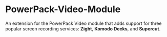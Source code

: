 # PowerPack-Video-Module
An extension for the PowerPack Video module that adds support for three popular screen recording services: **Zight**, **Komodo Decks**, and **Supercut**.
